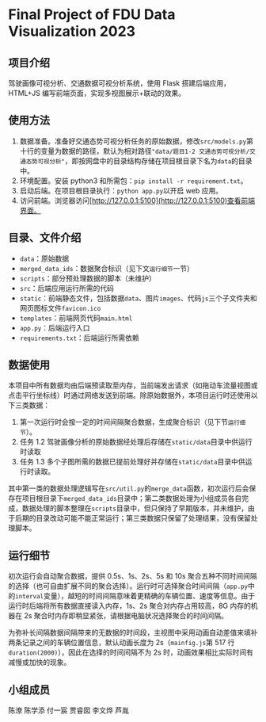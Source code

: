 # Final Project of FDU Data Visualization 2023

## 项目介绍

驾驶画像可视分析、交通数据可视分析系统，使用 Flask 搭建后端应用，HTML+JS 编写前端页面，实现多视图展示+联动的效果。

## 使用方法

1. 数据准备。准备好交通态势可视分析任务的原始数据，修改`src/models.py`第十行的变量为数据的路径，默认为相对路径`"data/题目1-2 交通态势可视分析/交通态势可视分析"`，即按网盘中的目录结构存储在项目根目录下名为`data`的目录中。
2. 环境配置。安装 python3 和所需包：`pip install -r requirement.txt`。
3. 启动后端。在项目根目录执行：`python app.py`以开启 web 应用。
4. 访问前端。浏览器访问[http://127.0.0.1:5100](http://127.0.0.1:5100)查看前端界面。

## 目录、文件介绍

- `data`：原始数据
- `merged_data_ids`：数据聚合标识（见下文`运行细节`一节）
- `scripts`：部分预处理数据的脚本（未维护）
- `src`：后端应用运行所需的代码
- `static`：前端静态文件，包括数据`data`、图片`images`、代码`js`三个子文件夹和网页图标文件`favicon.ico`
- `templates`：前端网页代码`main.html`
- `app.py`：后端运行入口
- `requirements.txt`：后端运行所需依赖

## 数据使用

本项目中所有数据均由后端预读取至内存，当前端发出请求（如拖动车流量视图或点击平行坐标线）时通过网络发送到前端。除原始数据外，本项目运行时还使用以下三类数据：

1. 第一次运行时会按一定的时间间隔聚合数据，生成聚合标识（见下节`运行细节`）。
2. 任务 1.2 驾驶画像分析的原始数据经处理后存储在`static/data`目录中供运行时读取
3. 任务 1.3 多个子图所需的数据已提前处理好并存储在`static/data`目录中供运行时读取。

其中第一类的数据处理逻辑写在`src/util.py`的`merge_data`函数，初次运行后会保存在项目根目录下`merged_data_ids`目录中；第二类数据处理为小组成员各自完成，数据处理的脚本整理在`scripts`目录中，但只保持了早期版本，并未维护，由于后期的目录改动可能不能正常运行；第三类数据只保留了处理结果，没有保留处理脚本。

## 运行细节

初次运行会自动聚合数据，提供 0.5s、1s、2s、5s 和 10s 聚合五种不同时间间隔的选择（也可自由扩展不同的聚合选择）。运行时可选择聚合时间间隔（`app.py`中的`interval`变量），越短的时间间隔意味着更精确的车辆位置、速度等信息。由于运行时后端将所有数据直接读入内存，1s、2s 聚合对内存占用较高，8G 内存的机器在 2s 聚合时内存即稍显紧张，请根据电脑状况选择聚合的时间间隔。

为弥补长间隔数据间隔带来的无数据的时间段，主视图中采用动画自动差值来填补两条记录之间的车辆位置信息，默认动画长度为 2s（`mainfig.js`第 517 行`duration(2000)`），因此在选择的时间间隔不为 2s 时，动画效果相比实际时间有减慢或加快的现象。

## 小组成员

陈潦
陈学添
付一宸
贾睿囡
李文烨
芦胤
